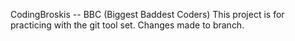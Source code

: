 CodingBroskis -- BBC (Biggest Baddest Coders) <n>
This project is for practicing with the git tool set. Changes made to branch.